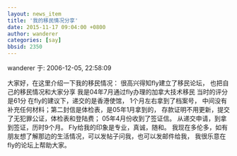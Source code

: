```yaml
---
layout: news_item
title: '我的移民情况分享'
date: 2015-11-17 09:04:00 +0800
author: wanderer
categories: [say]
bbsid: 2350
---
```


wanderer 于: 2006-12-05, 22:58:09

大家好，在这里介绍一下我的移民情况：
很高兴得知fly建立了移民论坛， 也把自己的移民情况和大家分享
我是04年7月通过fly办理的加拿大技术移民
当时的评分是61分
在fly的建议下，递交的是香港使馆， 1个月左右拿到了档案号， 中间没有补充任何材料；第二封信是体检表，是05年1月拿到的， 存款证明不用更新，提交了无犯罪公证，体检表和登陆费； 05年4月份收到了签证信。
从递交申请，到拿到签证，历时9个月。
Fly给我的印象是专业，真诚，随和。 
我现在多伦多，如有朋友想了解那边的生活情况，可以发帖子问我，也可以发邮件给我， 我很乐意在fly的论坛上帮助大家。
